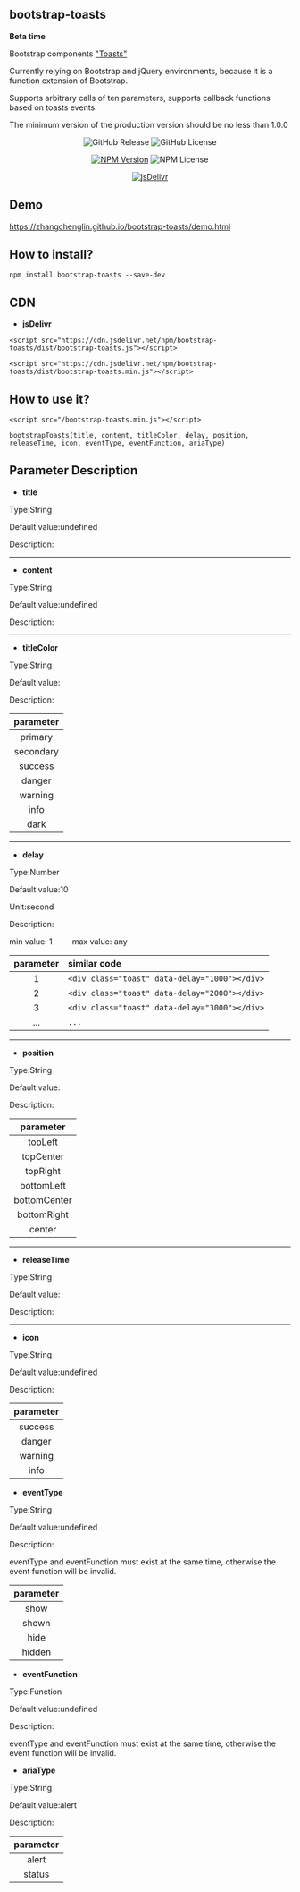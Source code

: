 ## bootstrap-toasts

**Beta time**

Bootstrap components <a href="https://getbootstrap.com/docs/4.3/components/toasts/" title="Toasts">"Toasts"</a>

Currently relying on Bootstrap and jQuery environments, because it is a function extension of Bootstrap.

Supports arbitrary calls of ten parameters, supports callback functions based on toasts events.

The minimum version of the production version should be no less than 1.0.0


<p align="center">
<img alt="GitHub Release" src="https://img.shields.io/github/release/zhangchenglin/bootstrap-toasts.svg">
<img alt="GitHub License" src="https://img.shields.io/github/license/zhangchenglin/bootstrap-toasts.svg">
</p>
<p align="center">
<a href="https://www.npmjs.com/package/bootstrap-toasts" target="_blank"><img alt="NPM Version" title="NPM Package" src="https://img.shields.io/npm/v/bootstrap-toasts.svg"></a>
<img alt="NPM License" src="https://img.shields.io/npm/l/bootstrap-toasts.svg">
</p>
<p align="center">
<a href="https://www.jsdelivr.com/package/npm/bootstrap-toasts" target="_blank"><img src="https://data.jsdelivr.com/v1/package/npm/bootstrap-toasts/badge?style=rounded" alt="jsDelivr" title="jsDelivr"></a>
</p>

## Demo 

<a href="https://zhangchenglin.github.io/bootstrap-toasts/demo.html" title="_blank" title="DEMO">https://zhangchenglin.github.io/bootstrap-toasts/demo.html</a>


## How to install?
```
npm install bootstrap-toasts --save-dev
```

## CDN
- **jsDelivr**
```
<script src="https://cdn.jsdelivr.net/npm/bootstrap-toasts/dist/bootstrap-toasts.js"></script>
```
```
<script src="https://cdn.jsdelivr.net/npm/bootstrap-toasts/dist/bootstrap-toasts.min.js"></script>
```

## How to use it?
```
<script src="/bootstrap-toasts.min.js"></script>

bootstrapToasts(title, content, titleColor, delay, position, releaseTime, icon, eventType, eventFunction, ariaType)
```


## Parameter Description

- **title**

Type:String

Default value:undefined

Description:

---
- **content**

Type:String

Default value:undefined

Description:

---
- **titleColor**

Type:String

Default value:

Description:

| parameter|
| :-------:| 
| primary  |
| secondary|
| success  |
| danger   |
| warning  |
| info     |
| dark     |

---
- **delay**

Type:Number

Default value:10

Unit:second

Description:

min value: 1 &nbsp;&nbsp;&nbsp;&nbsp;&nbsp;&nbsp;&nbsp;  max value: any

| parameter | similar code |
| :-------: | :---------- |
| 1         |  ```<div class="toast" data-delay="1000"></div>``` |
| 2         |  ```<div class="toast" data-delay="2000"></div>``` |
| 3         |  ```<div class="toast" data-delay="3000"></div>``` |
| ...       |  ```...``` |

---
- **position**

Type:String

Default value:

Description:

| parameter     |
| :-----------: |
| topLeft       |
| topCenter     |
| topRight      |
| bottomLeft    |
| bottomCenter  |
| bottomRight   |
| center        |

---
- **releaseTime**

Type:String

Default value:

Description:

---
- **icon**

Type:String

Default value:undefined

Description:

| parameter |
| :-------: |
| success   |
| danger    |
| warning   |
| info      |

- **eventType**

Type:String

Default value:undefined

Description:

eventType and eventFunction must exist at the same time, otherwise the event function will be invalid.

| parameter |
| :-------: |
| show      |
| shown     |
| hide      |
| hidden    |

- **eventFunction**

Type:Function

Default value:undefined

Description:

eventType and eventFunction must exist at the same time, otherwise the event function will be invalid.

- **ariaType**

Type:String

Default value:alert

Description:

| parameter |
| :-------: |
| alert     |
| status    |

